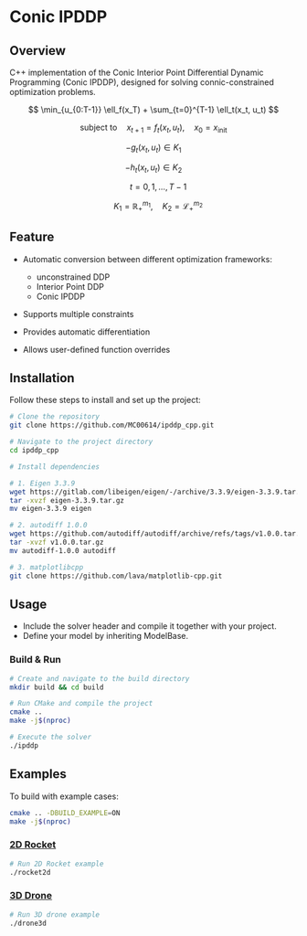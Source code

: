 # Conic IPDDP

## Overview
C++ implementation of the Conic Interior Point Differential Dynamic Programming (Conic IPDDP), designed for solving connic-constrained optimization problems.

$$
\min_{u_{0:T-1}} \ell_f(x_T) + \sum_{t=0}^{T-1} \ell_t(x_t, u_t)
$$

$$
\mathrm{subject \ to } \quad x_{t+1} = f_t(x_t, u_t), \quad x_0 = x_{\text{init}}
$$

$$
-g_t(x_t, u_t) \in K_1
$$

$$
-h_t(x_t, u_t) \in K_2
$$

$$
\quad t = 0,1,\dots,T-1
$$

$$
\quad K_1 = \mathbb{R}^{m_1}_+, \quad K_2 = \mathcal{L}^{m_2}_+
$$


## Feature
- Automatic conversion between different optimization frameworks:
    - unconstrained DDP
    - Interior Point DDP
    - Conic IPDDP

- Supports multiple constraints

- Provides automatic differentiation

- Allows user-defined function overrides

## Installation
Follow these steps to install and set up the project:

```bash
# Clone the repository
git clone https://github.com/MC00614/ipddp_cpp.git

# Navigate to the project directory
cd ipddp_cpp

# Install dependencies

# 1. Eigen 3.3.9
wget https://gitlab.com/libeigen/eigen/-/archive/3.3.9/eigen-3.3.9.tar.gz
tar -xvzf eigen-3.3.9.tar.gz
mv eigen-3.3.9 eigen

# 2. autodiff 1.0.0
wget https://github.com/autodiff/autodiff/archive/refs/tags/v1.0.0.tar.gz
tar -xvzf v1.0.0.tar.gz 
mv autodiff-1.0.0 autodiff

# 3. matplotlibcpp
git clone https://github.com/lava/matplotlib-cpp.git
```

## Usage
- Include the solver header and compile it together with your project.
- Define your model by inheriting ModelBase.
### Build & Run
```bash
# Create and navigate to the build directory
mkdir build && cd build

# Run CMake and compile the project
cmake ..
make -j$(nproc)

# Execute the solver
./ipddp
```

## Examples
To build with example cases:
```bash
cmake .. -DBUILD_EXAMPLE=ON
make -j$(nproc)
```
### [2D Rocket](example/model/rocket2d.h)
```bash
# Run 2D Rocket example
./rocket2d
```

### [3D Drone](example/model/drone3d.h)
```bash
# Run 3D drone example
./drone3d
```